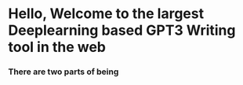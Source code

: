 <h1> Hello, Welcome to the largest Deeplearning based GPT3 Writing tool in the web</h1>

<h3> There are two parts of being </h3>